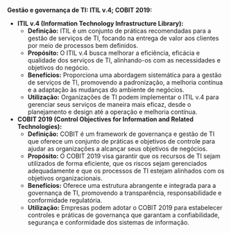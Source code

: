 **Gestão e governança de TI: ITIL v.4; COBIT 2019:**

- **ITIL v.4 (Information Technology Infrastructure Library):**
    - **Definição:** ITIL é um conjunto de práticas recomendadas para a gestão de serviços de TI, focando na entrega de valor aos clientes por meio de processos bem definidos.
    - **Propósito:** O ITIL v.4 busca melhorar a eficiência, eficácia e qualidade dos serviços de TI, alinhando-os com as necessidades e objetivos do negócio.
    - **Benefícios:** Proporciona uma abordagem sistemática para a gestão de serviços de TI, promovendo a padronização, a melhoria contínua e a adaptação às mudanças do ambiente de negócios.
    - **Utilização:** Organizações de TI podem implementar o ITIL v.4 para gerenciar seus serviços de maneira mais eficaz, desde o planejamento e design até a operação e melhoria contínua.
- **COBIT 2019 (Control Objectives for Information and Related Technologies):**
    - **Definição:** COBIT é um framework de governança e gestão de TI que oferece um conjunto de práticas e objetivos de controle para ajudar as organizações a alcançar seus objetivos de negócios.
    - **Propósito:** O COBIT 2019 visa garantir que os recursos de TI sejam utilizados de forma eficiente, que os riscos sejam gerenciados adequadamente e que os processos de TI estejam alinhados com os objetivos organizacionais.
    - **Benefícios:** Oferece uma estrutura abrangente e integrada para a governança de TI, promovendo a transparência, responsabilidade e conformidade regulatória.
    - **Utilização:** Empresas podem adotar o COBIT 2019 para estabelecer controles e práticas de governança que garantam a confiabilidade, segurança e conformidade dos sistemas de informação.